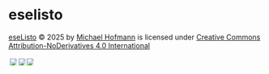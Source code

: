 # eselisto

<a href="https://github.com/MichaH/eselisto">eseListo</a> © 2025 by <a href="https://www.michaelhofmann.net/">Michael Hofmann</a> is licensed under <a href="https://creativecommons.org/licenses/by-nd/4.0/">Creative Commons Attribution-NoDerivatives 4.0 International</a><br><br>
<img src="https://mirrors.creativecommons.org/presskit/icons/cc.svg" style="max-width: 1em;max-height:1em;margin-left: .2em;"><img src="https://mirrors.creativecommons.org/presskit/icons/by.svg" style="max-width: 1em;max-height:1em;margin-left: .2em;"><img src="https://mirrors.creativecommons.org/presskit/icons/nd.svg" style="max-width: 1em;max-height:1em;margin-left: .2em;">
